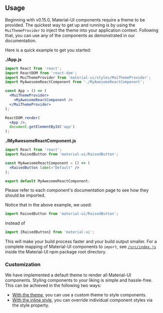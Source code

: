 ## Usage

Beginning with v0.15.0, Material-UI components require a theme to be provided. The quickest way to get up and running is by using the `MuiThemeProvider` to inject the theme into your application context. Following that, you can use any of the components as demonstrated in our documentation.

Here is a quick example to get you started:

**./App.js**
```jsx
import React from 'react';
import ReactDOM from 'react-dom';
import MuiThemeProvider from 'material-ui/styles/MuiThemeProvider';
import MyAwesomeReactComponent from './MyAwesomeReactComponent';

const App = () => (
  <MuiThemeProvider>
    <MyAwesomeReactComponent />
  </MuiThemeProvider>
);

ReactDOM.render(
  <App />,
  document.getElementById('app')
);
```

**./MyAwesomeReactComponent.js**
```jsx
import React from 'react';
import RaisedButton from 'material-ui/RaisedButton';

const MyAwesomeReactComponent = () => (
  <RaisedButton label="Default" />
);

export default MyAwesomeReactComponent;
```

Please refer to each component's documentation page to see how they should be imported.

Notice that in the above example, we used:
```js
import RaisedButton from 'material-ui/RaisedButton';
```

instead of
```js
import {RaisedButton} from 'material-ui';
```

This will make your build process faster and your build output smaller.
For a complete mapping of Material-UI components to `import`,
see [`/src/index.js`](https://github.com/mui-org/material-ui/blob/v0.x/src/index.js) inside the Material-UI npm package root directory.

### Customization

We have implemented a default theme to render all Material-UI components.
Styling components to your liking is simple and hassle-free.
This can be achieved in the following two ways:
- [With the theme](#/customization/themes), you can use a custom theme to style components.
- [With the inline style](#/customization/styles), you can override individual
component styles via the style property.
